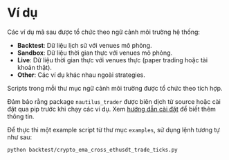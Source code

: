 # Ví dụ

Các ví dụ mã sau được tổ chức theo ngữ cảnh môi trường hệ thống:

- **Backtest**: Dữ liệu lịch sử với venues mô phỏng.
- **Sandbox**: Dữ liệu thời gian thực với venues mô phỏng.
- **Live**: Dữ liệu thời gian thực với venues thực (paper trading hoặc tài khoản thật).
- **Other**: Các ví dụ khác nhau ngoài strategies.

Scripts trong mỗi thư mục ngữ cảnh môi trường được tổ chức theo tích hợp.

Đảm bảo rằng package `nautilus_trader` được biên dịch từ source hoặc cài đặt qua pip trước khi
chạy các ví dụ. Xem [hướng dẫn cài đặt](https://nautilustrader.io/docs/latest/getting_started/installation)
để biết thêm thông tin.

Để thực thi một example script từ thư mục `examples`, sử dụng lệnh tương tự như sau:

```
python backtest/crypto_ema_cross_ethusdt_trade_ticks.py
```
